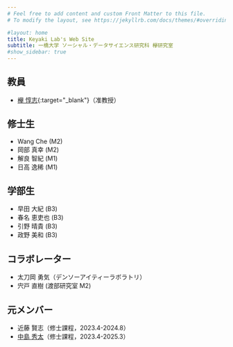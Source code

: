 ```yaml
---
# Feel free to add content and custom Front Matter to this file.
# To modify the layout, see https://jekyllrb.com/docs/themes/#overriding-theme-defaults

#layout: home
title: Keyaki Lab's Web Site
subtitle: 一橋大学 ソーシャル・データサイエンス研究科 欅研究室
#show_sidebar: true
---
```

## 教員
- [欅 惇志](https://www.keyakkie.com/){:target="_blank"}（准教授）

## 修士生
- Wang Che (M2)
- 岡部 真幸 (M2)
- 解良 智紀 (M1)
- 日高 逸稀 (M1)

## 学部生
- 早田 大紀 (B3)
- 春名 恵吏也 (B3)
- 引野 晴貴 (B3)
- 政野 美和 (B3)

## コラボレーター
- 太刀岡 勇気（デンソーアイティーラボラトリ）
- 宍戸 直樹 (渡部研究室 M2)

## 元メンバー
- 近藤 賢志（修士課程，2023.4-2024.8）
- [中島 秀太](/keyaki-lab/thesis/#y2024-nakajima)（修士課程，2023.4-2025.3）
